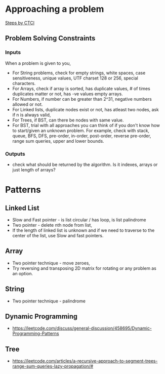 # Approaching a problem
[Steps by CTCI](http://www.crackingthecodinginterview.com/uploads/6/5/2/8/6528028/cracking_the_coding_skills_-_v6.pdf)

## Problem Solving Constraints

### Inputs
When a problem is given to you,
* For String problems, check for empty strings, white spaces, case sensitiveness, unique values, UTF charset 128 or 256, special characters.
* For Arrays, check if array is sorted, has duplicate values, # of times duplicates matter or not, has -ve values empty arrays.
* For Numbers, if number can be greater than 2^31, negative numbers allowed or not.
* For Linked lists, duplicate nodes exist or not, has atleast two nodes, ask if n is always valid,
* For Trees, if BST, can there be nodes with same value. 
* For BST, trial with all approaches you can think of if you don't know how to start/given an unknown problem. For example, check with stack, queue, BFS, DFS, pre-order, in-order, post-order, reverse pre-order, range sum queries, upper and lower bounds.

### Outputs
* check what should be returned by the algorithm. Is it indexes, arrays or just length of arrays?

# Patterns

## Linked List
* Slow and Fast pointer - is list circular / has loop, is list palindrome
* Two pointer - delete nth node from list,
* If the length of linked list is unknown and if we need to traverse to the center of the list, use Slow and fast pointers.

## Array
* Two pointer technique - move zeroes, 
* Try reversing and transposing 2D matrix for rotating or any problem as an option.

## String
* Two pointer technique - palindrome

## Dynamic Programming
* https://leetcode.com/discuss/general-discussion/458695/Dynamic-Programming-Patterns

## Tree
* https://leetcode.com/articles/a-recursive-approach-to-segment-trees-range-sum-queries-lazy-propagation/#
